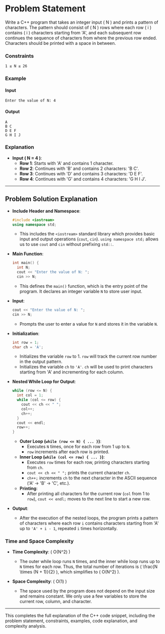 # Problem Statement

Write a C++ program that takes an integer input \( N \) and prints a pattern of characters. The pattern should consist of \( N \) rows where each row \( i \) contains \( i \) characters starting from 'A', and each subsequent row continues the sequence of characters from where the previous row ended. Characters should be printed with a space in between.

### Constraints

 `1 ≤ N ≤ 26`

### Example

#### Input
```
Enter the value of N: 4
```

#### Output
```
A 
B C 
D E F 
G H I J
```

### Explanation

- **Input \( N = 4 \)**:
  - **Row 1**: Starts with 'A' and contains 1 character.
  - **Row 2**: Continues with 'B' and contains 2 characters: 'B C'.
  - **Row 3**: Continues with 'D' and contains 3 characters: 'D E F'.
  - **Row 4**: Continues with 'G' and contains 4 characters: 'G H I J'.

---

## Problem Solution Explanation

- **Include Header and Namespace**:

  ```cpp
  #include <iostream>
  using namespace std;
  ```

  - This includes the `<iostream>` standard library which provides basic input and output operations (`cout`, `cin`). `using namespace std;` allows us to use `cout` and `cin` without prefixing `std::`.

- **Main Function**:

  ```cpp
  int main() {
    int N;
    cout << "Enter the value of N: ";
    cin >> N;
  ```

  - This defines the `main()` function, which is the entry point of the program. It declares an integer variable `N` to store user input.

- **Input**:

  ```cpp
  cout << "Enter the value of N: ";
  cin >> N;
  ```

  - Prompts the user to enter a value for `N` and stores it in the variable `N`.

- **Initialization**:

  ```cpp
  int row = 1;
  char ch = 'A';
  ```

  - Initializes the variable `row` to 1. `row` will track the current row number in the output pattern.
  - Initializes the variable `ch` to `'A'`. `ch` will be used to print characters starting from 'A' and incrementing for each column.

- **Nested While Loop for Output**:

  ```cpp
  while (row <= N) {
    int col = 1;
    while (col <= row) {
      cout << ch << " ";
      col++;
      ch++;
    }
    cout << endl;
    row++;
  }
  ```

  - **Outer Loop (`while (row <= N) { ... }`)**:
    - Executes `N` times, once for each row from 1 up to `N`.
    - `row` increments after each row is printed.
  - **Inner Loop (`while (col <= row) { ... }`)**:
    - Executes `row` times for each row, printing characters starting from `ch`.
    - `cout << ch << " ";` prints the current character `ch`.
    - `ch++;` increments `ch` to the next character in the ASCII sequence ('A' -> 'B' -> 'C', etc.).
  - **Printing**:
    - After printing all characters for the current row (`col` from 1 to `row`), `cout << endl;` moves to the next line to start a new row.

- **Output**:

  - After the execution of the nested loops, the program prints a pattern of characters where each row `i` contains characters starting from 'A' up to `'A' + i - 1`, repeated `i` times horizontally.

### Time and Space Complexity

- **Time Complexity**: \( O(N^2) \)
  - The outer while loop runs `N` times, and the inner while loop runs up to `N` times for each row. Thus, the total number of iterations is \( \frac{N \times (N + 1)}{2} \), which simplifies to \( O(N^2) \).

- **Space Complexity**: \( O(1) \)
  - The space used by the program does not depend on the input size and remains constant. We only use a few variables to store the current row, column, and character.

---

This completes the full explanation of the C++ code snippet, including the problem statement, constraints, examples, code explanation, and complexity analysis.

